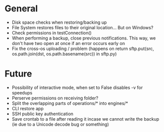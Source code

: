 # General
* Disk space checks when restoring/backing up
* File System restores files to their original location... But on Windows?
* Check permissions in testConnection()
* When performing a backup, close previous notifications. This way, we don't
  have two open at once if an error occurs early on
* Fix the cross-os uploading / problem (happens on return sftp.put(src, os.path.join(dst, os.path.basename(src)) in sftp.py)

# Future
* Possibility of interactive mode, when set to False disables -v for speedups
* Perserve permissions on receiving folder?
* Split the overlapping parts of operations/* into engines/*
* CLI restore app
* SSH public key authentication
* Save crontab to a file after reading it incase we cannot write the backup
  (ie due to a Unicode decode bug or something)
